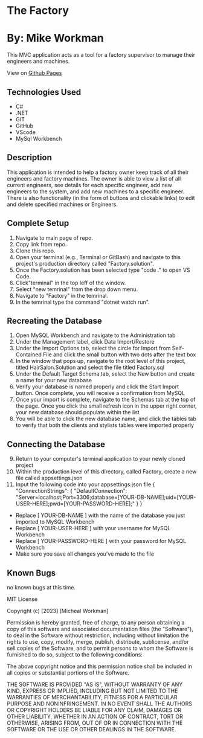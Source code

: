 # The Factory

# By: Mike Workman

This MVC application acts as a tool for a factory supervisor to manage their engineers and machines.

View on [Github Pages](https://https://workmanmcr.github.io/The_Factory/)

## **Technologies Used**

- C#
- .NET
- GIT
- GitHub
- VScode
- MySql Workbench

## **Description**
This application is intended to help a factory owner keep track of all their engineers and factory machines. The owner is able to view a list of all current engineers, see details for each specific engineer, add new engineers to the system, and add new machines to a specific engineer. There is also functionality (in the form of buttons and clickable links) to edit and delete specified machines or Engineers.
## **Complete Setup**
 
1. Navigate to main page of repo.
2. Copy link from repo.
3. Clone this repo.
4. Open your terminal (e.g., Terminal or GitBash) and navigate to this project's production directory called "Factory.solution".
5. Once the Factory.solution has been selected type "code ." to open VS Code.
6. Click"terminal" in the top leff of the window.
7. Select "new temrinal" from the drop down menu.
8. Navigate to "Factory" in the temrinal.
9. In the temrinal type the command "dotnet watch run".

## Recreating the Database
1. Open MySQL Workbench and navigate to the Administration tab
2. Under the Management label, click Data Import/Restore
3. Under the Import Options tab, select the circle for Import from Self-Contained File and click the small button with two dots after the text box
4. In the window that pops up, navigate to the root level of this project, titled HairSalon.Solution and select the file titled Factory.sql
5. Under the Default Target Schema tab, select the New button and create a name for your new database
6. Verify your database is named properly and click the Start Import button. Once complete, you will receive a confirmation from MySQL
7. Once your import is complete, navigate to the Schemas tab at the top of the page. Once you click the small refresh icon in the upper right corner, your new database should populate within the list
8. You will be able to click the new database name, and click the tables tab to verify that both the clients and stylists tables were imported properly
## Connecting the Database
9. Return to your computer's terminal application to your newly cloned project
10. Within the production level of this directory, called Factory, create a new file called appsettings.json
11. Input the following code into your appsettings.json file
{ "ConnectionStrings": { "DefaultConnection": "Server=localhost;Port=3306;database=[YOUR-DB-NAME];uid=[YOUR-USER-HERE];pwd=[YOUR-PASSWORD-HERE];" } }

- Replace [ YOUR-DB-NAME ] with the name of the database you just imported to MySQL Workbench
- Replace [ YOUR-USER-HERE ] with your username for MySQL Workbench
- Replace [ YOUR-PASSWORD-HERE ] with your password for MySQL Workbench
- Make sure you save all changes you've made to the file


## **Known Bugs**
no known bugs at this time. 


MIT License

Copyright (c) [2023] [Micheal Workman]

Permission is hereby granted, free of charge, to any person obtaining a copy
of this software and associated documentation files (the "Software"), to deal
in the Software without restriction, including without limitation the rights
to use, copy, modify, merge, publish, distribute, sublicense, and/or sell
copies of the Software, and to permit persons to whom the Software is
furnished to do so, subject to the following conditions:

The above copyright notice and this permission notice shall be included in all
copies or substantial portions of the Software.

THE SOFTWARE IS PROVIDED "AS IS", WITHOUT WARRANTY OF ANY KIND, EXPRESS OR
IMPLIED, INCLUDING BUT NOT LIMITED TO THE WARRANTIES OF MERCHANTABILITY,
FITNESS FOR A PARTICULAR PURPOSE AND NONINFRINGEMENT. IN NO EVENT SHALL THE
AUTHORS OR COPYRIGHT HOLDERS BE LIABLE FOR ANY CLAIM, DAMAGES OR OTHER
LIABILITY, WHETHER IN AN ACTION OF CONTRACT, TORT OR OTHERWISE, ARISING FROM,
OUT OF OR IN CONNECTION WITH THE SOFTWARE OR THE USE OR OTHER DEALINGS IN THE
SOFTWARE.